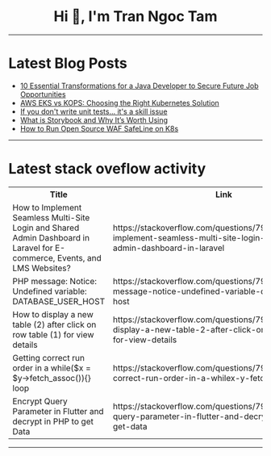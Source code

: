 <h1 align="center">Hi 👋, I'm Tran Ngoc Tam</h1>

---

# Latest Blog Posts 
<!-- BLOG-POST-LIST:START -->
- [10 Essential Transformations for a Java Developer to Secure Future Job Opportunities](https://dev.to/myexamcloud/10-essential-transformations-for-a-java-developer-to-secure-future-job-opportunities-10b8)
- [AWS EKS vs KOPS: Choosing the Right Kubernetes Solution](https://dev.to/devtron_inc/aws-eks-vs-kops-choosing-the-right-kubernetes-solution-kjj)
- [If you don&#39;t write unit tests... it&#39;s a skill issue](https://dev.to/manuartero/if-you-dont-write-unit-test-its-a-skill-issue-22db)
- [What is Storybook and Why It’s Worth Using](https://dev.to/pagepro_agency/what-is-storybook-and-why-its-worth-using-526c)
- [How to Run Open Source WAF SafeLine on K8s](https://dev.to/carrie_luo1/how-to-run-open-source-waf-safeline-on-k8s-1nb)
<!-- BLOG-POST-LIST:END -->

---

# Latest stack oveflow activity
<table>
  <tr><th>Title</th><th>Link</th></tr>
  <!-- STACKOVERFLOW:START --><tr><td>How to Implement Seamless Multi-Site Login and Shared Admin Dashboard in Laravel for E-commerce, Events, and LMS Websites?</td><td>https://stackoverflow.com/questions/79006287/how-to-implement-seamless-multi-site-login-and-shared-admin-dashboard-in-laravel</td></tr><tr><td>PHP message: Notice: Undefined variable: DATABASE_USER_HOST</td><td>https://stackoverflow.com/questions/79006261/php-message-notice-undefined-variable-database-user-host</td></tr><tr><td>How to display a new table &lpar;2&rpar; after click on row table &lpar;1&rpar; for view details</td><td>https://stackoverflow.com/questions/79006240/how-to-display-a-new-table-2-after-click-on-row-table-1-for-view-details</td></tr><tr><td>Getting correct run order in a while&lpar;$x = $y-&gt;fetch_assoc&lpar;&rpar;&rpar;{} loop</td><td>https://stackoverflow.com/questions/79006191/getting-correct-run-order-in-a-whilex-y-fetch-assoc-loop</td></tr><tr><td>Encrypt Query Parameter in Flutter and decrypt in PHP to get Data</td><td>https://stackoverflow.com/questions/79005974/encrypt-query-parameter-in-flutter-and-decrypt-in-php-to-get-data</td></tr><!-- STACKOVERFLOW:END -->
</table>

---


